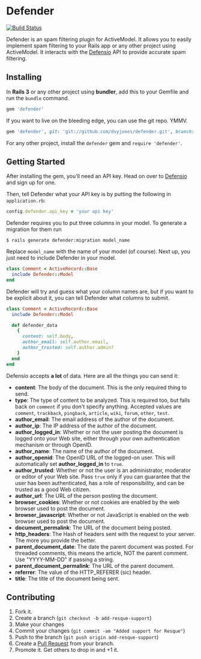 # Defender

[![Build Status](https://secure.travis-ci.org/dvyjones/defender.png?branch=version3)](http://travis-ci.org/dvyjones/defender)

Defender is an spam filtering plugin for ActiveModel. It allows you to easily
implement spam filtering to your Rails app or any other project using
ActiveModel. It interacts with the [Defensio][defensio] API to provide accurate
spam filtering.

## Installing

In **Rails 3** or any other project using **bundler**, add this to your Gemfile
and run the `bundle` command.

```ruby
gem 'defender'
```

If you want to live on the bleeding edge, you can use the git repo. YMMV.

```ruby
gem 'defender', git: 'git://github.com/dvyjones/defender.git', branch: 'version3'
```

For any other project, install the `defender` gem and `require 'defender'`.

## Getting Started

After installing the gem, you'll need an API key. Head on over to
[Defensio][defensio] and sign up for one.

Then, tell Defender what your API key is by putting the following in
`application.rb`:

```ruby
config.defender.api_key = 'your api key'
```

Defender requires you to put three columns in your model. To generate a migration
for them run

```
$ rails generate defender:migration model_name
```

Replace `model_name` with the name of your model (of course). Next up, you just
need to include Defender in your model.

```ruby
class Comment < ActiveRecord::Base
  include Defender::Model
end
```

Defender will try and guess what your column names are, but if you want to be
explicit about it, you can tell Defender what columns to submit.

```ruby
class Comment < ActiveRecord::Base
  include Defender::Model

  def defender_data
    {
      content: self.body,
      author_email: self.author.email,
      author_trusted: self.author.admin?
    }
  end
end
```

Defensio accepts **a lot** of data. Here are all the things you can send it:

* **content**: The body of the document. This is the only required thing to
  send.
* **type**: The type of content to be analyzed. This is required too, but
  falls back on `comment` if you don't specify anything. Accepted
  values are `comment`, `trackback`, `pingback`, `article`, `wiki`,
  `forum`, `other`, `test`.
* **author_email**: The email address of the author of the document.
* **author_ip**: The IP address of the author of the document.
* **author_logged_in**: Whether or not the user posting the document is logged
  onto your Web site, either through your own
  authentication mechanism or through OpenID.
* **author_name**: The name of the author of the document.
* **author_openid**: The OpenID URL of the logged-on user. This will
  automatically set **author_logged_in** to `true`.
* **author_trusted**: Whether or not the user is an administrator, moderator or
  editor of your Web site. Pass `true` only if you can
  guarantee that the user has been authenticated, has a
  role of responsibility, and can be trusted as a good Web
  citizen.
* **author_url**: The URL of the person posting the document.
* **browser_cookies**: Whether or not cookies are enabled by the web browser
  used to post the document.
* **browser_javascript**: Whether or not JavaScript is enabled on the web
  browser used to post the document.
* **document_permalink**: The URL of the document being posted.
* **http_headers**: The Hash of headers sent with the request to your server.
  The more you provide the better.
* **parent_document_date**: The date the parent document was posted. For
  threaded comments, this means the article, NOT the parent comment. Use
  "YYYY-MM-DD" if passing a string.
* **parent_document_permalink**: The URL of the parent document.
* **referrer**: The value of the HTTP_REFERER (sic) header.
* **title**: The title of the document being sent.

## Contributing

1. Fork it.
2. Create a branch (`git checkout -b add-resque-support`)
3. Make your changes
4. Commit your changes (`git commit -am "Added support for Resque"`)
5. Push to the branch (`git push origin add-resque-support`)
6. Create a [Pull Request](http://help.github.com/pull-requests/) from your branch.
7. Promote it. Get others to drop in and +1 it.


[defensio]: http://defensio.com

